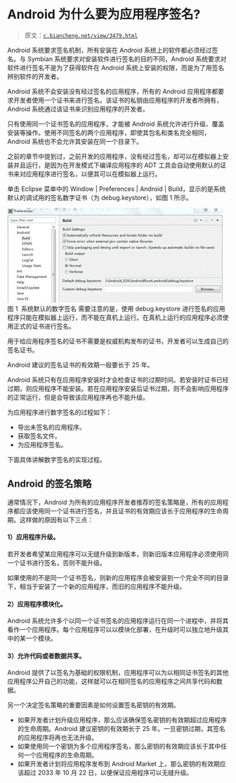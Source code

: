 # Android 为什么要为应用程序签名?

> 原文：[`c.biancheng.net/view/3479.html`](http://c.biancheng.net/view/3479.html)

Android 系统要求签名机制，所有安装在 Android 系统上的软件都必须经过签名。与 Symbian 系统要求对安装软件进行签名的目的不同，Android 系统要求对软件进行签名不是为了获得软件在 Android 系统上安装的权限，而是为了用签名辨别软件的开发者。

Android 系统不会安装没有经过签名的应用程序，所有的 Android 应用程序都要求开发者使用一个证书来进行签名。该证书的私钥由应用程序的开发者所拥有，Android 系统通过该证书来识别应用程序的开发者。

只有使用同一个证书签名的应用程序，才能被 Android 系统允许进行升级、覆盖安装等操作。使用不同签名的两个应用程序，即使其包名和类名完全相同，Android 系统也不会允许其安装在同一个目录下。

之前的章节中提到过，之前开发的应用程序，没有经过签名，却可以在模拟器上安装并且运行，是因为在开发模式下编译应用程序的 ADT 工具会自动使用默认的证书来对应用程序进行签名，以便其可以在模拟器上运行。

单击 Eclipse 菜单中的 Window | Preferences | Android | Build，显示的是系统默认的调试用的签名数字证书（为 debug.keystore），如图 1 所示。

![系统默认的数字签名](img/17ad7c0754fda1b9794c717ffa1356f7.png)
图 1  系统默认的数字签名
需要注意的是，使用 debug.keystore 进行签名的应用程序只能在模拟器上运行，而不能在真机上运行。在真机上运行的应用程序必须使用正式的证书进行签名。

用于给应用程序签名的证书不需要是权威机构发布的证书，开发者可以生成自己的签名证书。

Android 建议的签名证书的有效期一般要长于 25 年。

Android 系统只有在应用程序安装时才会检查证书的过期时间。若安装时证书已经过期，则应用程序不能安装。若在应用程序安装后证书过期，则不会影响应用程序的正常运行，但是会导致该应用程序再也不能升级。

为应用程序进行数字签名的过程如下：

*   导出未签名的应用程序。
*   获取签名文件。
*   为应用程序签名。

下面具体讲解数字签名的实现过程。

## Android 的签名策略

通常情况下，Android 为所有的应用程序开发者推荐的签名策略是，所有的应用程序都应该使用同一个证书进行签名，并且证书的有效期应该长于应用程序的生命周期。这样做的原因有以下三点：

#### 1）应用程序升级。

若开发者希望某应用程序可以无缝升级到新版本，则新旧版本应用程序必须使用同一个证书进行签名，否则不能升级。

如果使用的不是同一个证书签名，则新的应用程序会被安装到一个完全不同的目录下，相当于安装了一个新的应用程序，而旧的应用程序不能升级。

#### 2）应用程序模块化。

Android 系统允许多个以同一个证书签名的应用程序运行在同一个进程中，并将其看作一个应用程序。每个应用程序可以以模块化部署，在升级时可以独立地升级其中的某一个模块。

#### 3）允许代码或者数据共享。

Android 提供了以签名为基础的权限机制，应用程序可以为以相同证书签名的其他应用程序公开自己的功能，这样就可以在相同签名的应用程序之间共享代码和数据。

另一个决定签名策略的重要因素是如何设置签名密钥的有效期。

*   如果开发者计划升级应用程序，那么应该确保签名密钥的有效期超过应用程序的生命周期。Android 建议密钥的有效期长于 25 年。一旦密钥过期，其签名的应用程序将再也无法升级。
*   如果使用同一个密钥为多个应用程序签名，那么密钥的有效期应该长于其中任何一个应用程序的生命周期。
*   如果开发者计划将应用程序发布到 Android Market 上，那么密钥的有效期应该超过 2033 年 10 月 22 日，以便保证应用程序可以无缝升级。